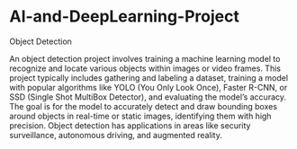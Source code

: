 # AI-and-DeepLearning-Project
Object Detection

An object detection project involves training a machine learning model to recognize and locate various objects within images or video frames. This project typically includes gathering and labeling a dataset, training a model with popular algorithms like YOLO (You Only Look Once), Faster R-CNN, or SSD (Single Shot MultiBox Detector), and evaluating the model’s accuracy. The goal is for the model to accurately detect and draw bounding boxes around objects in real-time or static images, identifying them with high precision. Object detection has applications in areas like security surveillance, autonomous driving, and augmented reality.
